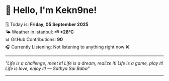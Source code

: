 # 👋 Hello, I'm Kekn9ne!

🗓️ Today is: **Friday, 05 September 2025**  
🌤️ Weather in Istanbul: **⛅️  +28°C**  
📊 GitHub Contributions: **90**  
🎧 Currently Listening: Not listening to anything right now ❌

---

_"Life is a challenge, meet it! Life is a dream, realize it! Life is a game, play it! Life is love, enjoy it! — *Sathya Sai Baba*"_

---
